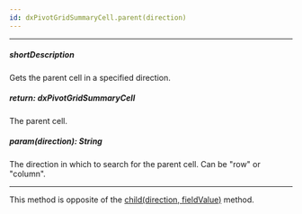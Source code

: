 ```yaml
---
id: dxPivotGridSummaryCell.parent(direction)
---
```

---
##### shortDescription
Gets the parent cell in a specified direction.

##### return: dxPivotGridSummaryCell
The parent cell.

##### param(direction): String
The direction in which to search for the parent cell. Can be "row" or "column".

---
This method is opposite of the [child(direction, fieldValue)](/Documentation/ApiReference/UI_Widgets/dxPivotGrid/Summary_Cell/#childdirection_fieldValue) method.